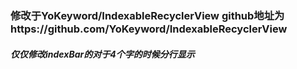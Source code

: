 ### 修改于YoKeyword/IndexableRecyclerView github地址为https://github.com/YoKeyword/IndexableRecyclerView
##### 仅仅修改indexBar的对于4个字的时候分行显示
